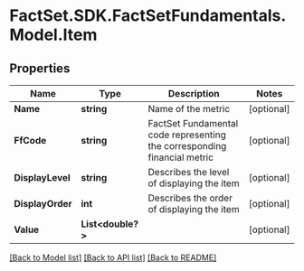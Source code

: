 # FactSet.SDK.FactSetFundamentals.Model.Item

## Properties

Name | Type | Description | Notes
------------ | ------------- | ------------- | -------------
**Name** | **string** | Name of the metric | [optional] 
**FfCode** | **string** | FactSet Fundamental code representing the corresponding financial metric | [optional] 
**DisplayLevel** | **string** | Describes the level of displaying the item | [optional] 
**DisplayOrder** | **int** | Describes the order of displaying the item | [optional] 
**Value** | **List&lt;double?&gt;** |  | [optional] 

[[Back to Model list]](../README.md#documentation-for-models) [[Back to API list]](../README.md#documentation-for-api-endpoints) [[Back to README]](../README.md)

